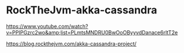 # RockTheJvm-akka-cassandra
https://www.youtube.com/watch?v=PPIPGzrc2wo&amp;list=PLmtsMNDRU0BwOoOByyvdDanace6rltT2e


https://blog.rockthejvm.com/akka-cassandra-project/
